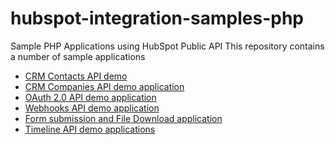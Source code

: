 # hubspot-integration-samples-php
Sample PHP Applications using HubSpot Public API
This repository contains a number of sample applications
 - [CRM Contacts API demo](https://github.com/HubSpot/integration-examples-php/tree/master/contacts-app)
 - [CRM Companies API demo application](https://github.com/HubSpot/integration-examples-php/tree/master/companies-app)
 - [OAuth 2.0 API demo application](https://github.com/HubSpot/integration-examples-php/tree/master/oauth2-app)
 - [Webhooks API demo application](https://github.com/HubSpot/integration-examples-php/tree/master/webhooks-contacts-app)
 - [Form submission and File Download application](https://github.com/HubSpot/integration-examples-php/tree/master/form-submission-file-download-app)
 - [Timeline API demo applications](https://github.com/HubSpot/integration-examples-php/tree/master/timeline-app)

